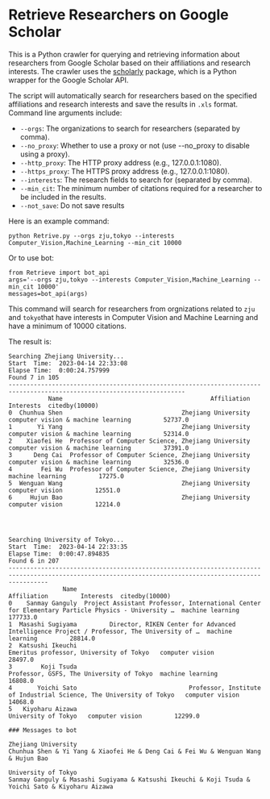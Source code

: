 # Retrieve Researchers on Google Scholar


This is a Python crawler for querying and retrieving information about researchers from Google Scholar based on their affiliations and research interests. The crawler uses the [scholarly](https://github.com/scholarly-python-package/scholarly) package, which is a Python wrapper for the Google Scholar API.

The script will automatically search for researchers based on the specified affiliations and research interests and save the results in `.xls` format.
Command line arguments include:

* `--orgs`: The organizations to search for researchers (separated by comma).
* `--no_proxy`: Whether to use a proxy or not (use --no_proxy to disable using a proxy).
* `--http_proxy`: The HTTP proxy address (e.g., 127.0.0.1:1080).
* `--https_proxy`: The HTTPS proxy address (e.g., 127.0.0.1:1080).
* `--interests`: The research fields to search for (separated by comma).
* `--min_cit`: The minimum number of citations required for a researcher to be included in the results.
* `--not_save`: Do not save results

Here is an example command:

    python Retrive.py --orgs zju,tokyo --interests Computer_Vision,Machine_Learning --min_cit 10000

Or to use bot:

    from Retrieve import bot_api
    args='--orgs zju,tokyo --interests Computer_Vision,Machine_Learning --min_cit 10000'
    messages=bot_api(args)

This command will search for researchers from orgnizations related to `zju` and `tokyo`that have interests in Computer Vision and Machine Learning and have a minimum of 10000 citations.

The result is:

```
Searching Zhejiang University...
Start  Time:  2023-04-14 22:33:08
Elapse Time:  0:00:24.757999
Found 7 in 105
-----------------------------------------------------------------------------------------------------------------------
           Name                                         Affiliation                           Interests  citedby(10000)
0  Chunhua Shen                                 Zhejiang University  computer vision & machine learning         52737.0
1       Yi Yang                                 Zhejiang University  computer vision & machine learning         52314.0
2    Xiaofei He  Professor of Computer Science, Zhejiang University  computer vision & machine learning         37391.0
3      Deng Cai  Professor of Computer Science, Zhejiang University  computer vision & machine learning         32536.0
4        Fei Wu  Professor of Computer Science, Zhejiang University                    machine learning         17275.0
5  Wenguan Wang                                 Zhejiang University                     computer vision         12551.0
6     Hujun Bao                                 Zhejiang University                     computer vision         12214.0




Searching University of Tokyo...
Start  Time:  2023-04-14 22:33:35
Elapse Time:  0:00:47.894835
Found 6 in 207
-------------------------------------------------------------------------------------------------------------------------------------------------------
               Name                                                                                       Affiliation         Interests  citedby(10000)
0    Sanmay Ganguly  Project Assistant Professor, International Center for Elementary Particle Physics - University …  machine learning        177733.0
1  Masashi Sugiyama         Director, RIKEN Center for Advanced Intelligence Project / Professor, The University of …  machine learning         28814.0
2  Katsushi Ikeuchi                                                           Emeritus professor, University of Tokyo   computer vision         28497.0
3        Koji Tsuda                                                          Professor, GSFS, The University of Tokyo  machine learning         16808.0
4       Yoichi Sato                               Professor, Institute of Industrial Science, The University of Tokyo   computer vision         14068.0
5   Kiyoharu Aizawa                                                                               University of Tokyo   computer vision         12299.0

### Messages to bot

Zhejiang University
Chunhua Shen & Yi Yang & Xiaofei He & Deng Cai & Fei Wu & Wenguan Wang & Hujun Bao

University of Tokyo
Sanmay Ganguly & Masashi Sugiyama & Katsushi Ikeuchi & Koji Tsuda & Yoichi Sato & Kiyoharu Aizawa



```